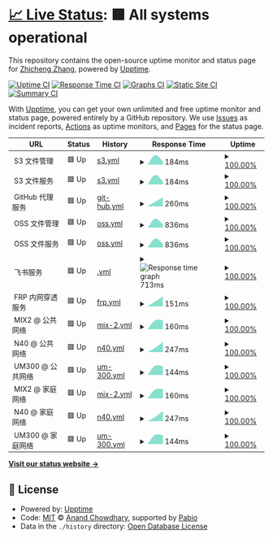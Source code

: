 # [📈 Live Status](https://zzc-tongji.github.io/upptime): <!--live status--> **🟩 All systems operational**

This repository contains the open-source uptime monitor and status page for [Zhicheng Zhang](https://zzc-tongji.github.io/upptime), powered by [Upptime](https://github.com/upptime/upptime).

[![Uptime CI](https://github.com/zzc-tongji/upptime/workflows/Uptime%20CI/badge.svg)](https://github.com/zzc-tongji/upptime/actions?query=workflow%3A%22Uptime+CI%22)
[![Response Time CI](https://github.com/zzc-tongji/upptime/workflows/Response%20Time%20CI/badge.svg)](https://github.com/zzc-tongji/upptime/actions?query=workflow%3A%22Response+Time+CI%22)
[![Graphs CI](https://github.com/zzc-tongji/upptime/workflows/Graphs%20CI/badge.svg)](https://github.com/zzc-tongji/upptime/actions?query=workflow%3A%22Graphs+CI%22)
[![Static Site CI](https://github.com/zzc-tongji/upptime/workflows/Static%20Site%20CI/badge.svg)](https://github.com/zzc-tongji/upptime/actions?query=workflow%3A%22Static+Site+CI%22)
[![Summary CI](https://github.com/zzc-tongji/upptime/workflows/Summary%20CI/badge.svg)](https://github.com/zzc-tongji/upptime/actions?query=workflow%3A%22Summary+CI%22)

With [Upptime](https://upptime.js.org), you can get your own unlimited and free uptime monitor and status page, powered entirely by a GitHub repository. We use [Issues](https://github.com/zzc-tongji/upptime/issues) as incident reports, [Actions](https://github.com/zzc-tongji/upptime/actions) as uptime monitors, and [Pages](https://zzc-tongji.github.io/upptime) for the status page.

<!--start: status pages-->
<!-- This summary is generated by Upptime (https://github.com/upptime/upptime) -->
<!-- Do not edit this manually, your changes will be overwritten -->
<!-- prettier-ignore -->
| URL | Status | History | Response Time | Uptime |
| --- | ------ | ------- | ------------- | ------ |
| <img alt="" src="https://icons.duckduckgo.com/ip3/f.$domain_us.ico" height="13"> S3 文件管理 | 🟩 Up | [s3.yml](https://github.com/zzc-tongji/upptime/commits/HEAD/history/s3.yml) | <details><summary><img alt="Response time graph" src="./graphs/s3/response-time-week.png" height="20"> 184ms</summary><br><a href="https://zzc-tongji.github.io/upptime/history/s3"><img alt="Response time 184" src="https://img.shields.io/endpoint?url=https%3A%2F%2Fraw.githubusercontent.com%2Fzzc-tongji%2Fupptime%2FHEAD%2Fapi%2Fs3%2Fresponse-time.json"></a><br><a href="https://zzc-tongji.github.io/upptime/history/s3"><img alt="24-hour response time 184" src="https://img.shields.io/endpoint?url=https%3A%2F%2Fraw.githubusercontent.com%2Fzzc-tongji%2Fupptime%2FHEAD%2Fapi%2Fs3%2Fresponse-time-day.json"></a><br><a href="https://zzc-tongji.github.io/upptime/history/s3"><img alt="7-day response time 184" src="https://img.shields.io/endpoint?url=https%3A%2F%2Fraw.githubusercontent.com%2Fzzc-tongji%2Fupptime%2FHEAD%2Fapi%2Fs3%2Fresponse-time-week.json"></a><br><a href="https://zzc-tongji.github.io/upptime/history/s3"><img alt="30-day response time 184" src="https://img.shields.io/endpoint?url=https%3A%2F%2Fraw.githubusercontent.com%2Fzzc-tongji%2Fupptime%2FHEAD%2Fapi%2Fs3%2Fresponse-time-month.json"></a><br><a href="https://zzc-tongji.github.io/upptime/history/s3"><img alt="1-year response time 184" src="https://img.shields.io/endpoint?url=https%3A%2F%2Fraw.githubusercontent.com%2Fzzc-tongji%2Fupptime%2FHEAD%2Fapi%2Fs3%2Fresponse-time-year.json"></a></details> | <details><summary><a href="https://zzc-tongji.github.io/upptime/history/s3">100.00%</a></summary><a href="https://zzc-tongji.github.io/upptime/history/s3"><img alt="All-time uptime 100.00%" src="https://img.shields.io/endpoint?url=https%3A%2F%2Fraw.githubusercontent.com%2Fzzc-tongji%2Fupptime%2FHEAD%2Fapi%2Fs3%2Fuptime.json"></a><br><a href="https://zzc-tongji.github.io/upptime/history/s3"><img alt="24-hour uptime 100.00%" src="https://img.shields.io/endpoint?url=https%3A%2F%2Fraw.githubusercontent.com%2Fzzc-tongji%2Fupptime%2FHEAD%2Fapi%2Fs3%2Fuptime-day.json"></a><br><a href="https://zzc-tongji.github.io/upptime/history/s3"><img alt="7-day uptime 100.00%" src="https://img.shields.io/endpoint?url=https%3A%2F%2Fraw.githubusercontent.com%2Fzzc-tongji%2Fupptime%2FHEAD%2Fapi%2Fs3%2Fuptime-week.json"></a><br><a href="https://zzc-tongji.github.io/upptime/history/s3"><img alt="30-day uptime 100.00%" src="https://img.shields.io/endpoint?url=https%3A%2F%2Fraw.githubusercontent.com%2Fzzc-tongji%2Fupptime%2FHEAD%2Fapi%2Fs3%2Fuptime-month.json"></a><br><a href="https://zzc-tongji.github.io/upptime/history/s3"><img alt="1-year uptime 100.00%" src="https://img.shields.io/endpoint?url=https%3A%2F%2Fraw.githubusercontent.com%2Fzzc-tongji%2Fupptime%2FHEAD%2Fapi%2Fs3%2Fuptime-year.json"></a></details>
| <img alt="" src="https://icons.duckduckgo.com/ip3/file.$domain_us.ico" height="13"> S3 文件服务 | 🟩 Up | [s3.yml](https://github.com/zzc-tongji/upptime/commits/HEAD/history/s3.yml) | <details><summary><img alt="Response time graph" src="./graphs/s3/response-time-week.png" height="20"> 184ms</summary><br><a href="https://zzc-tongji.github.io/upptime/history/s3"><img alt="Response time 184" src="https://img.shields.io/endpoint?url=https%3A%2F%2Fraw.githubusercontent.com%2Fzzc-tongji%2Fupptime%2FHEAD%2Fapi%2Fs3%2Fresponse-time.json"></a><br><a href="https://zzc-tongji.github.io/upptime/history/s3"><img alt="24-hour response time 184" src="https://img.shields.io/endpoint?url=https%3A%2F%2Fraw.githubusercontent.com%2Fzzc-tongji%2Fupptime%2FHEAD%2Fapi%2Fs3%2Fresponse-time-day.json"></a><br><a href="https://zzc-tongji.github.io/upptime/history/s3"><img alt="7-day response time 184" src="https://img.shields.io/endpoint?url=https%3A%2F%2Fraw.githubusercontent.com%2Fzzc-tongji%2Fupptime%2FHEAD%2Fapi%2Fs3%2Fresponse-time-week.json"></a><br><a href="https://zzc-tongji.github.io/upptime/history/s3"><img alt="30-day response time 184" src="https://img.shields.io/endpoint?url=https%3A%2F%2Fraw.githubusercontent.com%2Fzzc-tongji%2Fupptime%2FHEAD%2Fapi%2Fs3%2Fresponse-time-month.json"></a><br><a href="https://zzc-tongji.github.io/upptime/history/s3"><img alt="1-year response time 184" src="https://img.shields.io/endpoint?url=https%3A%2F%2Fraw.githubusercontent.com%2Fzzc-tongji%2Fupptime%2FHEAD%2Fapi%2Fs3%2Fresponse-time-year.json"></a></details> | <details><summary><a href="https://zzc-tongji.github.io/upptime/history/s3">100.00%</a></summary><a href="https://zzc-tongji.github.io/upptime/history/s3"><img alt="All-time uptime 100.00%" src="https://img.shields.io/endpoint?url=https%3A%2F%2Fraw.githubusercontent.com%2Fzzc-tongji%2Fupptime%2FHEAD%2Fapi%2Fs3%2Fuptime.json"></a><br><a href="https://zzc-tongji.github.io/upptime/history/s3"><img alt="24-hour uptime 100.00%" src="https://img.shields.io/endpoint?url=https%3A%2F%2Fraw.githubusercontent.com%2Fzzc-tongji%2Fupptime%2FHEAD%2Fapi%2Fs3%2Fuptime-day.json"></a><br><a href="https://zzc-tongji.github.io/upptime/history/s3"><img alt="7-day uptime 100.00%" src="https://img.shields.io/endpoint?url=https%3A%2F%2Fraw.githubusercontent.com%2Fzzc-tongji%2Fupptime%2FHEAD%2Fapi%2Fs3%2Fuptime-week.json"></a><br><a href="https://zzc-tongji.github.io/upptime/history/s3"><img alt="30-day uptime 100.00%" src="https://img.shields.io/endpoint?url=https%3A%2F%2Fraw.githubusercontent.com%2Fzzc-tongji%2Fupptime%2FHEAD%2Fapi%2Fs3%2Fuptime-month.json"></a><br><a href="https://zzc-tongji.github.io/upptime/history/s3"><img alt="1-year uptime 100.00%" src="https://img.shields.io/endpoint?url=https%3A%2F%2Fraw.githubusercontent.com%2Fzzc-tongji%2Fupptime%2FHEAD%2Fapi%2Fs3%2Fuptime-year.json"></a></details>
| <img alt="" src="https://icons.duckduckgo.com/ip3/gh.$domain_us.ico" height="13"> GitHub 代理服务 | 🟩 Up | [git-hub.yml](https://github.com/zzc-tongji/upptime/commits/HEAD/history/git-hub.yml) | <details><summary><img alt="Response time graph" src="./graphs/git-hub/response-time-week.png" height="20"> 260ms</summary><br><a href="https://zzc-tongji.github.io/upptime/history/git-hub"><img alt="Response time 260" src="https://img.shields.io/endpoint?url=https%3A%2F%2Fraw.githubusercontent.com%2Fzzc-tongji%2Fupptime%2FHEAD%2Fapi%2Fgit-hub%2Fresponse-time.json"></a><br><a href="https://zzc-tongji.github.io/upptime/history/git-hub"><img alt="24-hour response time 260" src="https://img.shields.io/endpoint?url=https%3A%2F%2Fraw.githubusercontent.com%2Fzzc-tongji%2Fupptime%2FHEAD%2Fapi%2Fgit-hub%2Fresponse-time-day.json"></a><br><a href="https://zzc-tongji.github.io/upptime/history/git-hub"><img alt="7-day response time 260" src="https://img.shields.io/endpoint?url=https%3A%2F%2Fraw.githubusercontent.com%2Fzzc-tongji%2Fupptime%2FHEAD%2Fapi%2Fgit-hub%2Fresponse-time-week.json"></a><br><a href="https://zzc-tongji.github.io/upptime/history/git-hub"><img alt="30-day response time 260" src="https://img.shields.io/endpoint?url=https%3A%2F%2Fraw.githubusercontent.com%2Fzzc-tongji%2Fupptime%2FHEAD%2Fapi%2Fgit-hub%2Fresponse-time-month.json"></a><br><a href="https://zzc-tongji.github.io/upptime/history/git-hub"><img alt="1-year response time 260" src="https://img.shields.io/endpoint?url=https%3A%2F%2Fraw.githubusercontent.com%2Fzzc-tongji%2Fupptime%2FHEAD%2Fapi%2Fgit-hub%2Fresponse-time-year.json"></a></details> | <details><summary><a href="https://zzc-tongji.github.io/upptime/history/git-hub">100.00%</a></summary><a href="https://zzc-tongji.github.io/upptime/history/git-hub"><img alt="All-time uptime 100.00%" src="https://img.shields.io/endpoint?url=https%3A%2F%2Fraw.githubusercontent.com%2Fzzc-tongji%2Fupptime%2FHEAD%2Fapi%2Fgit-hub%2Fuptime.json"></a><br><a href="https://zzc-tongji.github.io/upptime/history/git-hub"><img alt="24-hour uptime 100.00%" src="https://img.shields.io/endpoint?url=https%3A%2F%2Fraw.githubusercontent.com%2Fzzc-tongji%2Fupptime%2FHEAD%2Fapi%2Fgit-hub%2Fuptime-day.json"></a><br><a href="https://zzc-tongji.github.io/upptime/history/git-hub"><img alt="7-day uptime 100.00%" src="https://img.shields.io/endpoint?url=https%3A%2F%2Fraw.githubusercontent.com%2Fzzc-tongji%2Fupptime%2FHEAD%2Fapi%2Fgit-hub%2Fuptime-week.json"></a><br><a href="https://zzc-tongji.github.io/upptime/history/git-hub"><img alt="30-day uptime 100.00%" src="https://img.shields.io/endpoint?url=https%3A%2F%2Fraw.githubusercontent.com%2Fzzc-tongji%2Fupptime%2FHEAD%2Fapi%2Fgit-hub%2Fuptime-month.json"></a><br><a href="https://zzc-tongji.github.io/upptime/history/git-hub"><img alt="1-year uptime 100.00%" src="https://img.shields.io/endpoint?url=https%3A%2F%2Fraw.githubusercontent.com%2Fzzc-tongji%2Fupptime%2FHEAD%2Fapi%2Fgit-hub%2Fuptime-year.json"></a></details>
| <img alt="" src="https://icons.duckduckgo.com/ip3/f.$domain_cn.ico" height="13"> OSS 文件管理 | 🟩 Up | [oss.yml](https://github.com/zzc-tongji/upptime/commits/HEAD/history/oss.yml) | <details><summary><img alt="Response time graph" src="./graphs/oss/response-time-week.png" height="20"> 836ms</summary><br><a href="https://zzc-tongji.github.io/upptime/history/oss"><img alt="Response time 836" src="https://img.shields.io/endpoint?url=https%3A%2F%2Fraw.githubusercontent.com%2Fzzc-tongji%2Fupptime%2FHEAD%2Fapi%2Foss%2Fresponse-time.json"></a><br><a href="https://zzc-tongji.github.io/upptime/history/oss"><img alt="24-hour response time 836" src="https://img.shields.io/endpoint?url=https%3A%2F%2Fraw.githubusercontent.com%2Fzzc-tongji%2Fupptime%2FHEAD%2Fapi%2Foss%2Fresponse-time-day.json"></a><br><a href="https://zzc-tongji.github.io/upptime/history/oss"><img alt="7-day response time 836" src="https://img.shields.io/endpoint?url=https%3A%2F%2Fraw.githubusercontent.com%2Fzzc-tongji%2Fupptime%2FHEAD%2Fapi%2Foss%2Fresponse-time-week.json"></a><br><a href="https://zzc-tongji.github.io/upptime/history/oss"><img alt="30-day response time 836" src="https://img.shields.io/endpoint?url=https%3A%2F%2Fraw.githubusercontent.com%2Fzzc-tongji%2Fupptime%2FHEAD%2Fapi%2Foss%2Fresponse-time-month.json"></a><br><a href="https://zzc-tongji.github.io/upptime/history/oss"><img alt="1-year response time 836" src="https://img.shields.io/endpoint?url=https%3A%2F%2Fraw.githubusercontent.com%2Fzzc-tongji%2Fupptime%2FHEAD%2Fapi%2Foss%2Fresponse-time-year.json"></a></details> | <details><summary><a href="https://zzc-tongji.github.io/upptime/history/oss">100.00%</a></summary><a href="https://zzc-tongji.github.io/upptime/history/oss"><img alt="All-time uptime 100.00%" src="https://img.shields.io/endpoint?url=https%3A%2F%2Fraw.githubusercontent.com%2Fzzc-tongji%2Fupptime%2FHEAD%2Fapi%2Foss%2Fuptime.json"></a><br><a href="https://zzc-tongji.github.io/upptime/history/oss"><img alt="24-hour uptime 100.00%" src="https://img.shields.io/endpoint?url=https%3A%2F%2Fraw.githubusercontent.com%2Fzzc-tongji%2Fupptime%2FHEAD%2Fapi%2Foss%2Fuptime-day.json"></a><br><a href="https://zzc-tongji.github.io/upptime/history/oss"><img alt="7-day uptime 100.00%" src="https://img.shields.io/endpoint?url=https%3A%2F%2Fraw.githubusercontent.com%2Fzzc-tongji%2Fupptime%2FHEAD%2Fapi%2Foss%2Fuptime-week.json"></a><br><a href="https://zzc-tongji.github.io/upptime/history/oss"><img alt="30-day uptime 100.00%" src="https://img.shields.io/endpoint?url=https%3A%2F%2Fraw.githubusercontent.com%2Fzzc-tongji%2Fupptime%2FHEAD%2Fapi%2Foss%2Fuptime-month.json"></a><br><a href="https://zzc-tongji.github.io/upptime/history/oss"><img alt="1-year uptime 100.00%" src="https://img.shields.io/endpoint?url=https%3A%2F%2Fraw.githubusercontent.com%2Fzzc-tongji%2Fupptime%2FHEAD%2Fapi%2Foss%2Fuptime-year.json"></a></details>
| <img alt="" src="https://icons.duckduckgo.com/ip3/file.$domain_cn.ico" height="13"> OSS 文件服务 | 🟩 Up | [oss.yml](https://github.com/zzc-tongji/upptime/commits/HEAD/history/oss.yml) | <details><summary><img alt="Response time graph" src="./graphs/oss/response-time-week.png" height="20"> 836ms</summary><br><a href="https://zzc-tongji.github.io/upptime/history/oss"><img alt="Response time 836" src="https://img.shields.io/endpoint?url=https%3A%2F%2Fraw.githubusercontent.com%2Fzzc-tongji%2Fupptime%2FHEAD%2Fapi%2Foss%2Fresponse-time.json"></a><br><a href="https://zzc-tongji.github.io/upptime/history/oss"><img alt="24-hour response time 836" src="https://img.shields.io/endpoint?url=https%3A%2F%2Fraw.githubusercontent.com%2Fzzc-tongji%2Fupptime%2FHEAD%2Fapi%2Foss%2Fresponse-time-day.json"></a><br><a href="https://zzc-tongji.github.io/upptime/history/oss"><img alt="7-day response time 836" src="https://img.shields.io/endpoint?url=https%3A%2F%2Fraw.githubusercontent.com%2Fzzc-tongji%2Fupptime%2FHEAD%2Fapi%2Foss%2Fresponse-time-week.json"></a><br><a href="https://zzc-tongji.github.io/upptime/history/oss"><img alt="30-day response time 836" src="https://img.shields.io/endpoint?url=https%3A%2F%2Fraw.githubusercontent.com%2Fzzc-tongji%2Fupptime%2FHEAD%2Fapi%2Foss%2Fresponse-time-month.json"></a><br><a href="https://zzc-tongji.github.io/upptime/history/oss"><img alt="1-year response time 836" src="https://img.shields.io/endpoint?url=https%3A%2F%2Fraw.githubusercontent.com%2Fzzc-tongji%2Fupptime%2FHEAD%2Fapi%2Foss%2Fresponse-time-year.json"></a></details> | <details><summary><a href="https://zzc-tongji.github.io/upptime/history/oss">100.00%</a></summary><a href="https://zzc-tongji.github.io/upptime/history/oss"><img alt="All-time uptime 100.00%" src="https://img.shields.io/endpoint?url=https%3A%2F%2Fraw.githubusercontent.com%2Fzzc-tongji%2Fupptime%2FHEAD%2Fapi%2Foss%2Fuptime.json"></a><br><a href="https://zzc-tongji.github.io/upptime/history/oss"><img alt="24-hour uptime 100.00%" src="https://img.shields.io/endpoint?url=https%3A%2F%2Fraw.githubusercontent.com%2Fzzc-tongji%2Fupptime%2FHEAD%2Fapi%2Foss%2Fuptime-day.json"></a><br><a href="https://zzc-tongji.github.io/upptime/history/oss"><img alt="7-day uptime 100.00%" src="https://img.shields.io/endpoint?url=https%3A%2F%2Fraw.githubusercontent.com%2Fzzc-tongji%2Fupptime%2FHEAD%2Fapi%2Foss%2Fuptime-week.json"></a><br><a href="https://zzc-tongji.github.io/upptime/history/oss"><img alt="30-day uptime 100.00%" src="https://img.shields.io/endpoint?url=https%3A%2F%2Fraw.githubusercontent.com%2Fzzc-tongji%2Fupptime%2FHEAD%2Fapi%2Foss%2Fuptime-month.json"></a><br><a href="https://zzc-tongji.github.io/upptime/history/oss"><img alt="1-year uptime 100.00%" src="https://img.shields.io/endpoint?url=https%3A%2F%2Fraw.githubusercontent.com%2Fzzc-tongji%2Fupptime%2FHEAD%2Fapi%2Foss%2Fuptime-year.json"></a></details>
| <img alt="" src="https://icons.duckduckgo.com/ip3/feishu.$domain_cn.ico" height="13"> 飞书服务 | 🟩 Up | [.yml](https://github.com/zzc-tongji/upptime/commits/HEAD/history/.yml) | <details><summary><img alt="Response time graph" src="./graphs//response-time-week.png" height="20"> 713ms</summary><br><a href="https://zzc-tongji.github.io/upptime/history/"><img alt="Response time 713" src="https://img.shields.io/endpoint?url=https%3A%2F%2Fraw.githubusercontent.com%2Fzzc-tongji%2Fupptime%2FHEAD%2Fapi%2F%2Fresponse-time.json"></a><br><a href="https://zzc-tongji.github.io/upptime/history/"><img alt="24-hour response time 713" src="https://img.shields.io/endpoint?url=https%3A%2F%2Fraw.githubusercontent.com%2Fzzc-tongji%2Fupptime%2FHEAD%2Fapi%2F%2Fresponse-time-day.json"></a><br><a href="https://zzc-tongji.github.io/upptime/history/"><img alt="7-day response time 713" src="https://img.shields.io/endpoint?url=https%3A%2F%2Fraw.githubusercontent.com%2Fzzc-tongji%2Fupptime%2FHEAD%2Fapi%2F%2Fresponse-time-week.json"></a><br><a href="https://zzc-tongji.github.io/upptime/history/"><img alt="30-day response time 713" src="https://img.shields.io/endpoint?url=https%3A%2F%2Fraw.githubusercontent.com%2Fzzc-tongji%2Fupptime%2FHEAD%2Fapi%2F%2Fresponse-time-month.json"></a><br><a href="https://zzc-tongji.github.io/upptime/history/"><img alt="1-year response time 713" src="https://img.shields.io/endpoint?url=https%3A%2F%2Fraw.githubusercontent.com%2Fzzc-tongji%2Fupptime%2FHEAD%2Fapi%2F%2Fresponse-time-year.json"></a></details> | <details><summary><a href="https://zzc-tongji.github.io/upptime/history/">100.00%</a></summary><a href="https://zzc-tongji.github.io/upptime/history/"><img alt="All-time uptime 100.00%" src="https://img.shields.io/endpoint?url=https%3A%2F%2Fraw.githubusercontent.com%2Fzzc-tongji%2Fupptime%2FHEAD%2Fapi%2F%2Fuptime.json"></a><br><a href="https://zzc-tongji.github.io/upptime/history/"><img alt="24-hour uptime 100.00%" src="https://img.shields.io/endpoint?url=https%3A%2F%2Fraw.githubusercontent.com%2Fzzc-tongji%2Fupptime%2FHEAD%2Fapi%2F%2Fuptime-day.json"></a><br><a href="https://zzc-tongji.github.io/upptime/history/"><img alt="7-day uptime 100.00%" src="https://img.shields.io/endpoint?url=https%3A%2F%2Fraw.githubusercontent.com%2Fzzc-tongji%2Fupptime%2FHEAD%2Fapi%2F%2Fuptime-week.json"></a><br><a href="https://zzc-tongji.github.io/upptime/history/"><img alt="30-day uptime 100.00%" src="https://img.shields.io/endpoint?url=https%3A%2F%2Fraw.githubusercontent.com%2Fzzc-tongji%2Fupptime%2FHEAD%2Fapi%2F%2Fuptime-month.json"></a><br><a href="https://zzc-tongji.github.io/upptime/history/"><img alt="1-year uptime 100.00%" src="https://img.shields.io/endpoint?url=https%3A%2F%2Fraw.githubusercontent.com%2Fzzc-tongji%2Fupptime%2FHEAD%2Fapi%2F%2Fuptime-year.json"></a></details>
| <img alt="" src="https://icons.duckduckgo.com/ip3/null.ico" height="13"> FRP 内网穿透服务 | 🟩 Up | [frp.yml](https://github.com/zzc-tongji/upptime/commits/HEAD/history/frp.yml) | <details><summary><img alt="Response time graph" src="./graphs/frp/response-time-week.png" height="20"> 151ms</summary><br><a href="https://zzc-tongji.github.io/upptime/history/frp"><img alt="Response time 151" src="https://img.shields.io/endpoint?url=https%3A%2F%2Fraw.githubusercontent.com%2Fzzc-tongji%2Fupptime%2FHEAD%2Fapi%2Ffrp%2Fresponse-time.json"></a><br><a href="https://zzc-tongji.github.io/upptime/history/frp"><img alt="24-hour response time 151" src="https://img.shields.io/endpoint?url=https%3A%2F%2Fraw.githubusercontent.com%2Fzzc-tongji%2Fupptime%2FHEAD%2Fapi%2Ffrp%2Fresponse-time-day.json"></a><br><a href="https://zzc-tongji.github.io/upptime/history/frp"><img alt="7-day response time 151" src="https://img.shields.io/endpoint?url=https%3A%2F%2Fraw.githubusercontent.com%2Fzzc-tongji%2Fupptime%2FHEAD%2Fapi%2Ffrp%2Fresponse-time-week.json"></a><br><a href="https://zzc-tongji.github.io/upptime/history/frp"><img alt="30-day response time 151" src="https://img.shields.io/endpoint?url=https%3A%2F%2Fraw.githubusercontent.com%2Fzzc-tongji%2Fupptime%2FHEAD%2Fapi%2Ffrp%2Fresponse-time-month.json"></a><br><a href="https://zzc-tongji.github.io/upptime/history/frp"><img alt="1-year response time 151" src="https://img.shields.io/endpoint?url=https%3A%2F%2Fraw.githubusercontent.com%2Fzzc-tongji%2Fupptime%2FHEAD%2Fapi%2Ffrp%2Fresponse-time-year.json"></a></details> | <details><summary><a href="https://zzc-tongji.github.io/upptime/history/frp">100.00%</a></summary><a href="https://zzc-tongji.github.io/upptime/history/frp"><img alt="All-time uptime 100.00%" src="https://img.shields.io/endpoint?url=https%3A%2F%2Fraw.githubusercontent.com%2Fzzc-tongji%2Fupptime%2FHEAD%2Fapi%2Ffrp%2Fuptime.json"></a><br><a href="https://zzc-tongji.github.io/upptime/history/frp"><img alt="24-hour uptime 100.00%" src="https://img.shields.io/endpoint?url=https%3A%2F%2Fraw.githubusercontent.com%2Fzzc-tongji%2Fupptime%2FHEAD%2Fapi%2Ffrp%2Fuptime-day.json"></a><br><a href="https://zzc-tongji.github.io/upptime/history/frp"><img alt="7-day uptime 100.00%" src="https://img.shields.io/endpoint?url=https%3A%2F%2Fraw.githubusercontent.com%2Fzzc-tongji%2Fupptime%2FHEAD%2Fapi%2Ffrp%2Fuptime-week.json"></a><br><a href="https://zzc-tongji.github.io/upptime/history/frp"><img alt="30-day uptime 100.00%" src="https://img.shields.io/endpoint?url=https%3A%2F%2Fraw.githubusercontent.com%2Fzzc-tongji%2Fupptime%2FHEAD%2Fapi%2Ffrp%2Fuptime-month.json"></a><br><a href="https://zzc-tongji.github.io/upptime/history/frp"><img alt="1-year uptime 100.00%" src="https://img.shields.io/endpoint?url=https%3A%2F%2Fraw.githubusercontent.com%2Fzzc-tongji%2Fupptime%2FHEAD%2Fapi%2Ffrp%2Fuptime-year.json"></a></details>
| <img alt="" src="https://icons.duckduckgo.com/ip3/null.ico" height="13"> MIX2 @ 公共网络 | 🟩 Up | [mix-2.yml](https://github.com/zzc-tongji/upptime/commits/HEAD/history/mix-2.yml) | <details><summary><img alt="Response time graph" src="./graphs/mix-2/response-time-week.png" height="20"> 160ms</summary><br><a href="https://zzc-tongji.github.io/upptime/history/mix-2"><img alt="Response time 160" src="https://img.shields.io/endpoint?url=https%3A%2F%2Fraw.githubusercontent.com%2Fzzc-tongji%2Fupptime%2FHEAD%2Fapi%2Fmix-2%2Fresponse-time.json"></a><br><a href="https://zzc-tongji.github.io/upptime/history/mix-2"><img alt="24-hour response time 160" src="https://img.shields.io/endpoint?url=https%3A%2F%2Fraw.githubusercontent.com%2Fzzc-tongji%2Fupptime%2FHEAD%2Fapi%2Fmix-2%2Fresponse-time-day.json"></a><br><a href="https://zzc-tongji.github.io/upptime/history/mix-2"><img alt="7-day response time 160" src="https://img.shields.io/endpoint?url=https%3A%2F%2Fraw.githubusercontent.com%2Fzzc-tongji%2Fupptime%2FHEAD%2Fapi%2Fmix-2%2Fresponse-time-week.json"></a><br><a href="https://zzc-tongji.github.io/upptime/history/mix-2"><img alt="30-day response time 160" src="https://img.shields.io/endpoint?url=https%3A%2F%2Fraw.githubusercontent.com%2Fzzc-tongji%2Fupptime%2FHEAD%2Fapi%2Fmix-2%2Fresponse-time-month.json"></a><br><a href="https://zzc-tongji.github.io/upptime/history/mix-2"><img alt="1-year response time 160" src="https://img.shields.io/endpoint?url=https%3A%2F%2Fraw.githubusercontent.com%2Fzzc-tongji%2Fupptime%2FHEAD%2Fapi%2Fmix-2%2Fresponse-time-year.json"></a></details> | <details><summary><a href="https://zzc-tongji.github.io/upptime/history/mix-2">100.00%</a></summary><a href="https://zzc-tongji.github.io/upptime/history/mix-2"><img alt="All-time uptime 100.00%" src="https://img.shields.io/endpoint?url=https%3A%2F%2Fraw.githubusercontent.com%2Fzzc-tongji%2Fupptime%2FHEAD%2Fapi%2Fmix-2%2Fuptime.json"></a><br><a href="https://zzc-tongji.github.io/upptime/history/mix-2"><img alt="24-hour uptime 100.00%" src="https://img.shields.io/endpoint?url=https%3A%2F%2Fraw.githubusercontent.com%2Fzzc-tongji%2Fupptime%2FHEAD%2Fapi%2Fmix-2%2Fuptime-day.json"></a><br><a href="https://zzc-tongji.github.io/upptime/history/mix-2"><img alt="7-day uptime 100.00%" src="https://img.shields.io/endpoint?url=https%3A%2F%2Fraw.githubusercontent.com%2Fzzc-tongji%2Fupptime%2FHEAD%2Fapi%2Fmix-2%2Fuptime-week.json"></a><br><a href="https://zzc-tongji.github.io/upptime/history/mix-2"><img alt="30-day uptime 100.00%" src="https://img.shields.io/endpoint?url=https%3A%2F%2Fraw.githubusercontent.com%2Fzzc-tongji%2Fupptime%2FHEAD%2Fapi%2Fmix-2%2Fuptime-month.json"></a><br><a href="https://zzc-tongji.github.io/upptime/history/mix-2"><img alt="1-year uptime 100.00%" src="https://img.shields.io/endpoint?url=https%3A%2F%2Fraw.githubusercontent.com%2Fzzc-tongji%2Fupptime%2FHEAD%2Fapi%2Fmix-2%2Fuptime-year.json"></a></details>
| <img alt="" src="https://icons.duckduckgo.com/ip3/null.ico" height="13"> N40 @ 公共网络 | 🟩 Up | [n40.yml](https://github.com/zzc-tongji/upptime/commits/HEAD/history/n40.yml) | <details><summary><img alt="Response time graph" src="./graphs/n40/response-time-week.png" height="20"> 247ms</summary><br><a href="https://zzc-tongji.github.io/upptime/history/n40"><img alt="Response time 247" src="https://img.shields.io/endpoint?url=https%3A%2F%2Fraw.githubusercontent.com%2Fzzc-tongji%2Fupptime%2FHEAD%2Fapi%2Fn40%2Fresponse-time.json"></a><br><a href="https://zzc-tongji.github.io/upptime/history/n40"><img alt="24-hour response time 247" src="https://img.shields.io/endpoint?url=https%3A%2F%2Fraw.githubusercontent.com%2Fzzc-tongji%2Fupptime%2FHEAD%2Fapi%2Fn40%2Fresponse-time-day.json"></a><br><a href="https://zzc-tongji.github.io/upptime/history/n40"><img alt="7-day response time 247" src="https://img.shields.io/endpoint?url=https%3A%2F%2Fraw.githubusercontent.com%2Fzzc-tongji%2Fupptime%2FHEAD%2Fapi%2Fn40%2Fresponse-time-week.json"></a><br><a href="https://zzc-tongji.github.io/upptime/history/n40"><img alt="30-day response time 247" src="https://img.shields.io/endpoint?url=https%3A%2F%2Fraw.githubusercontent.com%2Fzzc-tongji%2Fupptime%2FHEAD%2Fapi%2Fn40%2Fresponse-time-month.json"></a><br><a href="https://zzc-tongji.github.io/upptime/history/n40"><img alt="1-year response time 247" src="https://img.shields.io/endpoint?url=https%3A%2F%2Fraw.githubusercontent.com%2Fzzc-tongji%2Fupptime%2FHEAD%2Fapi%2Fn40%2Fresponse-time-year.json"></a></details> | <details><summary><a href="https://zzc-tongji.github.io/upptime/history/n40">100.00%</a></summary><a href="https://zzc-tongji.github.io/upptime/history/n40"><img alt="All-time uptime 100.00%" src="https://img.shields.io/endpoint?url=https%3A%2F%2Fraw.githubusercontent.com%2Fzzc-tongji%2Fupptime%2FHEAD%2Fapi%2Fn40%2Fuptime.json"></a><br><a href="https://zzc-tongji.github.io/upptime/history/n40"><img alt="24-hour uptime 100.00%" src="https://img.shields.io/endpoint?url=https%3A%2F%2Fraw.githubusercontent.com%2Fzzc-tongji%2Fupptime%2FHEAD%2Fapi%2Fn40%2Fuptime-day.json"></a><br><a href="https://zzc-tongji.github.io/upptime/history/n40"><img alt="7-day uptime 100.00%" src="https://img.shields.io/endpoint?url=https%3A%2F%2Fraw.githubusercontent.com%2Fzzc-tongji%2Fupptime%2FHEAD%2Fapi%2Fn40%2Fuptime-week.json"></a><br><a href="https://zzc-tongji.github.io/upptime/history/n40"><img alt="30-day uptime 100.00%" src="https://img.shields.io/endpoint?url=https%3A%2F%2Fraw.githubusercontent.com%2Fzzc-tongji%2Fupptime%2FHEAD%2Fapi%2Fn40%2Fuptime-month.json"></a><br><a href="https://zzc-tongji.github.io/upptime/history/n40"><img alt="1-year uptime 100.00%" src="https://img.shields.io/endpoint?url=https%3A%2F%2Fraw.githubusercontent.com%2Fzzc-tongji%2Fupptime%2FHEAD%2Fapi%2Fn40%2Fuptime-year.json"></a></details>
| <img alt="" src="https://icons.duckduckgo.com/ip3/null.ico" height="13"> UM300 @ 公共网络 | 🟩 Up | [um-300.yml](https://github.com/zzc-tongji/upptime/commits/HEAD/history/um-300.yml) | <details><summary><img alt="Response time graph" src="./graphs/um-300/response-time-week.png" height="20"> 144ms</summary><br><a href="https://zzc-tongji.github.io/upptime/history/um-300"><img alt="Response time 144" src="https://img.shields.io/endpoint?url=https%3A%2F%2Fraw.githubusercontent.com%2Fzzc-tongji%2Fupptime%2FHEAD%2Fapi%2Fum-300%2Fresponse-time.json"></a><br><a href="https://zzc-tongji.github.io/upptime/history/um-300"><img alt="24-hour response time 144" src="https://img.shields.io/endpoint?url=https%3A%2F%2Fraw.githubusercontent.com%2Fzzc-tongji%2Fupptime%2FHEAD%2Fapi%2Fum-300%2Fresponse-time-day.json"></a><br><a href="https://zzc-tongji.github.io/upptime/history/um-300"><img alt="7-day response time 144" src="https://img.shields.io/endpoint?url=https%3A%2F%2Fraw.githubusercontent.com%2Fzzc-tongji%2Fupptime%2FHEAD%2Fapi%2Fum-300%2Fresponse-time-week.json"></a><br><a href="https://zzc-tongji.github.io/upptime/history/um-300"><img alt="30-day response time 144" src="https://img.shields.io/endpoint?url=https%3A%2F%2Fraw.githubusercontent.com%2Fzzc-tongji%2Fupptime%2FHEAD%2Fapi%2Fum-300%2Fresponse-time-month.json"></a><br><a href="https://zzc-tongji.github.io/upptime/history/um-300"><img alt="1-year response time 144" src="https://img.shields.io/endpoint?url=https%3A%2F%2Fraw.githubusercontent.com%2Fzzc-tongji%2Fupptime%2FHEAD%2Fapi%2Fum-300%2Fresponse-time-year.json"></a></details> | <details><summary><a href="https://zzc-tongji.github.io/upptime/history/um-300">100.00%</a></summary><a href="https://zzc-tongji.github.io/upptime/history/um-300"><img alt="All-time uptime 100.00%" src="https://img.shields.io/endpoint?url=https%3A%2F%2Fraw.githubusercontent.com%2Fzzc-tongji%2Fupptime%2FHEAD%2Fapi%2Fum-300%2Fuptime.json"></a><br><a href="https://zzc-tongji.github.io/upptime/history/um-300"><img alt="24-hour uptime 100.00%" src="https://img.shields.io/endpoint?url=https%3A%2F%2Fraw.githubusercontent.com%2Fzzc-tongji%2Fupptime%2FHEAD%2Fapi%2Fum-300%2Fuptime-day.json"></a><br><a href="https://zzc-tongji.github.io/upptime/history/um-300"><img alt="7-day uptime 100.00%" src="https://img.shields.io/endpoint?url=https%3A%2F%2Fraw.githubusercontent.com%2Fzzc-tongji%2Fupptime%2FHEAD%2Fapi%2Fum-300%2Fuptime-week.json"></a><br><a href="https://zzc-tongji.github.io/upptime/history/um-300"><img alt="30-day uptime 100.00%" src="https://img.shields.io/endpoint?url=https%3A%2F%2Fraw.githubusercontent.com%2Fzzc-tongji%2Fupptime%2FHEAD%2Fapi%2Fum-300%2Fuptime-month.json"></a><br><a href="https://zzc-tongji.github.io/upptime/history/um-300"><img alt="1-year uptime 100.00%" src="https://img.shields.io/endpoint?url=https%3A%2F%2Fraw.githubusercontent.com%2Fzzc-tongji%2Fupptime%2FHEAD%2Fapi%2Fum-300%2Fuptime-year.json"></a></details>
| <img alt="" src="https://icons.duckduckgo.com/ip3/null.ico" height="13"> MIX2 @ 家庭网络 | 🟩 Up | [mix-2.yml](https://github.com/zzc-tongji/upptime/commits/HEAD/history/mix-2.yml) | <details><summary><img alt="Response time graph" src="./graphs/mix-2/response-time-week.png" height="20"> 160ms</summary><br><a href="https://zzc-tongji.github.io/upptime/history/mix-2"><img alt="Response time 160" src="https://img.shields.io/endpoint?url=https%3A%2F%2Fraw.githubusercontent.com%2Fzzc-tongji%2Fupptime%2FHEAD%2Fapi%2Fmix-2%2Fresponse-time.json"></a><br><a href="https://zzc-tongji.github.io/upptime/history/mix-2"><img alt="24-hour response time 160" src="https://img.shields.io/endpoint?url=https%3A%2F%2Fraw.githubusercontent.com%2Fzzc-tongji%2Fupptime%2FHEAD%2Fapi%2Fmix-2%2Fresponse-time-day.json"></a><br><a href="https://zzc-tongji.github.io/upptime/history/mix-2"><img alt="7-day response time 160" src="https://img.shields.io/endpoint?url=https%3A%2F%2Fraw.githubusercontent.com%2Fzzc-tongji%2Fupptime%2FHEAD%2Fapi%2Fmix-2%2Fresponse-time-week.json"></a><br><a href="https://zzc-tongji.github.io/upptime/history/mix-2"><img alt="30-day response time 160" src="https://img.shields.io/endpoint?url=https%3A%2F%2Fraw.githubusercontent.com%2Fzzc-tongji%2Fupptime%2FHEAD%2Fapi%2Fmix-2%2Fresponse-time-month.json"></a><br><a href="https://zzc-tongji.github.io/upptime/history/mix-2"><img alt="1-year response time 160" src="https://img.shields.io/endpoint?url=https%3A%2F%2Fraw.githubusercontent.com%2Fzzc-tongji%2Fupptime%2FHEAD%2Fapi%2Fmix-2%2Fresponse-time-year.json"></a></details> | <details><summary><a href="https://zzc-tongji.github.io/upptime/history/mix-2">100.00%</a></summary><a href="https://zzc-tongji.github.io/upptime/history/mix-2"><img alt="All-time uptime 100.00%" src="https://img.shields.io/endpoint?url=https%3A%2F%2Fraw.githubusercontent.com%2Fzzc-tongji%2Fupptime%2FHEAD%2Fapi%2Fmix-2%2Fuptime.json"></a><br><a href="https://zzc-tongji.github.io/upptime/history/mix-2"><img alt="24-hour uptime 100.00%" src="https://img.shields.io/endpoint?url=https%3A%2F%2Fraw.githubusercontent.com%2Fzzc-tongji%2Fupptime%2FHEAD%2Fapi%2Fmix-2%2Fuptime-day.json"></a><br><a href="https://zzc-tongji.github.io/upptime/history/mix-2"><img alt="7-day uptime 100.00%" src="https://img.shields.io/endpoint?url=https%3A%2F%2Fraw.githubusercontent.com%2Fzzc-tongji%2Fupptime%2FHEAD%2Fapi%2Fmix-2%2Fuptime-week.json"></a><br><a href="https://zzc-tongji.github.io/upptime/history/mix-2"><img alt="30-day uptime 100.00%" src="https://img.shields.io/endpoint?url=https%3A%2F%2Fraw.githubusercontent.com%2Fzzc-tongji%2Fupptime%2FHEAD%2Fapi%2Fmix-2%2Fuptime-month.json"></a><br><a href="https://zzc-tongji.github.io/upptime/history/mix-2"><img alt="1-year uptime 100.00%" src="https://img.shields.io/endpoint?url=https%3A%2F%2Fraw.githubusercontent.com%2Fzzc-tongji%2Fupptime%2FHEAD%2Fapi%2Fmix-2%2Fuptime-year.json"></a></details>
| <img alt="" src="https://icons.duckduckgo.com/ip3/null.ico" height="13"> N40 @ 家庭网络 | 🟩 Up | [n40.yml](https://github.com/zzc-tongji/upptime/commits/HEAD/history/n40.yml) | <details><summary><img alt="Response time graph" src="./graphs/n40/response-time-week.png" height="20"> 247ms</summary><br><a href="https://zzc-tongji.github.io/upptime/history/n40"><img alt="Response time 247" src="https://img.shields.io/endpoint?url=https%3A%2F%2Fraw.githubusercontent.com%2Fzzc-tongji%2Fupptime%2FHEAD%2Fapi%2Fn40%2Fresponse-time.json"></a><br><a href="https://zzc-tongji.github.io/upptime/history/n40"><img alt="24-hour response time 247" src="https://img.shields.io/endpoint?url=https%3A%2F%2Fraw.githubusercontent.com%2Fzzc-tongji%2Fupptime%2FHEAD%2Fapi%2Fn40%2Fresponse-time-day.json"></a><br><a href="https://zzc-tongji.github.io/upptime/history/n40"><img alt="7-day response time 247" src="https://img.shields.io/endpoint?url=https%3A%2F%2Fraw.githubusercontent.com%2Fzzc-tongji%2Fupptime%2FHEAD%2Fapi%2Fn40%2Fresponse-time-week.json"></a><br><a href="https://zzc-tongji.github.io/upptime/history/n40"><img alt="30-day response time 247" src="https://img.shields.io/endpoint?url=https%3A%2F%2Fraw.githubusercontent.com%2Fzzc-tongji%2Fupptime%2FHEAD%2Fapi%2Fn40%2Fresponse-time-month.json"></a><br><a href="https://zzc-tongji.github.io/upptime/history/n40"><img alt="1-year response time 247" src="https://img.shields.io/endpoint?url=https%3A%2F%2Fraw.githubusercontent.com%2Fzzc-tongji%2Fupptime%2FHEAD%2Fapi%2Fn40%2Fresponse-time-year.json"></a></details> | <details><summary><a href="https://zzc-tongji.github.io/upptime/history/n40">100.00%</a></summary><a href="https://zzc-tongji.github.io/upptime/history/n40"><img alt="All-time uptime 100.00%" src="https://img.shields.io/endpoint?url=https%3A%2F%2Fraw.githubusercontent.com%2Fzzc-tongji%2Fupptime%2FHEAD%2Fapi%2Fn40%2Fuptime.json"></a><br><a href="https://zzc-tongji.github.io/upptime/history/n40"><img alt="24-hour uptime 100.00%" src="https://img.shields.io/endpoint?url=https%3A%2F%2Fraw.githubusercontent.com%2Fzzc-tongji%2Fupptime%2FHEAD%2Fapi%2Fn40%2Fuptime-day.json"></a><br><a href="https://zzc-tongji.github.io/upptime/history/n40"><img alt="7-day uptime 100.00%" src="https://img.shields.io/endpoint?url=https%3A%2F%2Fraw.githubusercontent.com%2Fzzc-tongji%2Fupptime%2FHEAD%2Fapi%2Fn40%2Fuptime-week.json"></a><br><a href="https://zzc-tongji.github.io/upptime/history/n40"><img alt="30-day uptime 100.00%" src="https://img.shields.io/endpoint?url=https%3A%2F%2Fraw.githubusercontent.com%2Fzzc-tongji%2Fupptime%2FHEAD%2Fapi%2Fn40%2Fuptime-month.json"></a><br><a href="https://zzc-tongji.github.io/upptime/history/n40"><img alt="1-year uptime 100.00%" src="https://img.shields.io/endpoint?url=https%3A%2F%2Fraw.githubusercontent.com%2Fzzc-tongji%2Fupptime%2FHEAD%2Fapi%2Fn40%2Fuptime-year.json"></a></details>
| <img alt="" src="https://icons.duckduckgo.com/ip3/null.ico" height="13"> UM300 @ 家庭网络 | 🟩 Up | [um-300.yml](https://github.com/zzc-tongji/upptime/commits/HEAD/history/um-300.yml) | <details><summary><img alt="Response time graph" src="./graphs/um-300/response-time-week.png" height="20"> 144ms</summary><br><a href="https://zzc-tongji.github.io/upptime/history/um-300"><img alt="Response time 144" src="https://img.shields.io/endpoint?url=https%3A%2F%2Fraw.githubusercontent.com%2Fzzc-tongji%2Fupptime%2FHEAD%2Fapi%2Fum-300%2Fresponse-time.json"></a><br><a href="https://zzc-tongji.github.io/upptime/history/um-300"><img alt="24-hour response time 144" src="https://img.shields.io/endpoint?url=https%3A%2F%2Fraw.githubusercontent.com%2Fzzc-tongji%2Fupptime%2FHEAD%2Fapi%2Fum-300%2Fresponse-time-day.json"></a><br><a href="https://zzc-tongji.github.io/upptime/history/um-300"><img alt="7-day response time 144" src="https://img.shields.io/endpoint?url=https%3A%2F%2Fraw.githubusercontent.com%2Fzzc-tongji%2Fupptime%2FHEAD%2Fapi%2Fum-300%2Fresponse-time-week.json"></a><br><a href="https://zzc-tongji.github.io/upptime/history/um-300"><img alt="30-day response time 144" src="https://img.shields.io/endpoint?url=https%3A%2F%2Fraw.githubusercontent.com%2Fzzc-tongji%2Fupptime%2FHEAD%2Fapi%2Fum-300%2Fresponse-time-month.json"></a><br><a href="https://zzc-tongji.github.io/upptime/history/um-300"><img alt="1-year response time 144" src="https://img.shields.io/endpoint?url=https%3A%2F%2Fraw.githubusercontent.com%2Fzzc-tongji%2Fupptime%2FHEAD%2Fapi%2Fum-300%2Fresponse-time-year.json"></a></details> | <details><summary><a href="https://zzc-tongji.github.io/upptime/history/um-300">100.00%</a></summary><a href="https://zzc-tongji.github.io/upptime/history/um-300"><img alt="All-time uptime 100.00%" src="https://img.shields.io/endpoint?url=https%3A%2F%2Fraw.githubusercontent.com%2Fzzc-tongji%2Fupptime%2FHEAD%2Fapi%2Fum-300%2Fuptime.json"></a><br><a href="https://zzc-tongji.github.io/upptime/history/um-300"><img alt="24-hour uptime 100.00%" src="https://img.shields.io/endpoint?url=https%3A%2F%2Fraw.githubusercontent.com%2Fzzc-tongji%2Fupptime%2FHEAD%2Fapi%2Fum-300%2Fuptime-day.json"></a><br><a href="https://zzc-tongji.github.io/upptime/history/um-300"><img alt="7-day uptime 100.00%" src="https://img.shields.io/endpoint?url=https%3A%2F%2Fraw.githubusercontent.com%2Fzzc-tongji%2Fupptime%2FHEAD%2Fapi%2Fum-300%2Fuptime-week.json"></a><br><a href="https://zzc-tongji.github.io/upptime/history/um-300"><img alt="30-day uptime 100.00%" src="https://img.shields.io/endpoint?url=https%3A%2F%2Fraw.githubusercontent.com%2Fzzc-tongji%2Fupptime%2FHEAD%2Fapi%2Fum-300%2Fuptime-month.json"></a><br><a href="https://zzc-tongji.github.io/upptime/history/um-300"><img alt="1-year uptime 100.00%" src="https://img.shields.io/endpoint?url=https%3A%2F%2Fraw.githubusercontent.com%2Fzzc-tongji%2Fupptime%2FHEAD%2Fapi%2Fum-300%2Fuptime-year.json"></a></details>

<!--end: status pages-->

[**Visit our status website →**](https://zzc-tongji.github.io/upptime)

## 📄 License

- Powered by: [Upptime](https://github.com/upptime/upptime)
- Code: [MIT](./LICENSE) © [Anand Chowdhary](https://anandchowdhary.com), supported by [Pabio](https://pabio.com)
- Data in the `./history` directory: [Open Database License](https://opendatacommons.org/licenses/odbl/1-0/)
